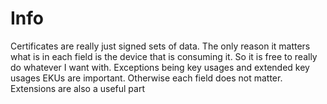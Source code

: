 # Info
Certificates are really just signed sets of data. The only reason it matters what is in each field is the device that is consuming it.
So it is free to really do whatever I want with. Exceptions being key usages and extended key usages EKUs are important.
Otherwise each field does not matter. Extensions are also a useful part